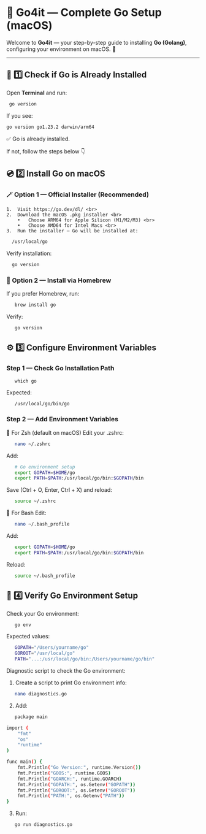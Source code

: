 # 🧭 Go4it — Complete Go Setup (macOS)

Welcome to **Go4it** — your step-by-step guide to installing **Go (Golang)**, configuring your environment on macOS. 🚀

---

## 🧱 1️⃣ Check if Go is Already Installed

Open **Terminal** and run:
```bash
 go version
```
If you see:
```bash
go version go1.23.2 darwin/arm64
```
✅ Go is already installed.

If not, follow the steps below 👇

## 💿 2️⃣ Install Go on macOS
### 🪄 Option 1 — Official Installer (Recommended) <br>
	1.	Visit https://go.dev/dl/ <br>
	2.	Download the macOS .pkg installer <br>
	    •	Choose ARM64 for Apple Silicon (M1/M2/M3) <br>
	    •	Choose AMD64 for Intel Macs <br>
	3.	Run the installer — Go will be installed at:
  ```bash
    /usr/local/go
  ```
  Verify installation:
  ```bash
    go version
  ```

### 🧰 Option 2 — Install via Homebrew
If you prefer Homebrew, run:
```bash
   brew install go
```
Verify:
```bash
   go version
```

## ⚙️ 3️⃣ Configure Environment Variables
### Step 1 — Check Go Installation Path
```GoLang
   which go
```
Expected:
```bash
   /usr/local/go/bin/go
```

### Step 2 — Add Environment Variables
🧩 For Zsh (default on macOS)
Edit your .zshrc:
```bash
   nano ~/.zshrc
```
Add:
```bash
   # Go environment setup
   export GOPATH=$HOME/go
   export PATH=$PATH:/usr/local/go/bin:$GOPATH/bin
```
Save (Ctrl + O, Enter, Ctrl + X) and reload:
```bash
   source ~/.zshrc
```

🧩 For Bash
Edit:
```bash
   nano ~/.bash_profile
```
Add:
```bash
   export GOPATH=$HOME/go
   export PATH=$PATH:/usr/local/go/bin:$GOPATH/bin
```
Reload:
```bash
   source ~/.bash_profile
```
## 🧪 4️⃣ Verify Go Environment Setup
Check your Go environment:
```bash
   go env
```
Expected values:
```bash
   GOPATH="/Users/yourname/go"
   GOROOT="/usr/local/go"
   PATH="...:/usr/local/go/bin:/Users/yourname/go/bin"
```

Diagnostic script to check the Go environment:
1. Create a script to print Go environment info:
```bash
   nano diagnostics.go
```
2. Add:
```bash
   package main

import (
    "fmt"
    "os"
    "runtime"
)

func main() {
    fmt.Println("Go Version:", runtime.Version())
    fmt.Println("GOOS:", runtime.GOOS)
    fmt.Println("GOARCH:", runtime.GOARCH)
    fmt.Println("GOPATH:", os.Getenv("GOPATH"))
    fmt.Println("GOROOT:", os.Getenv("GOROOT"))
    fmt.Println("PATH:", os.Getenv("PATH"))
}
```
3. Run:
```bash
   go run diagnostics.go
```
